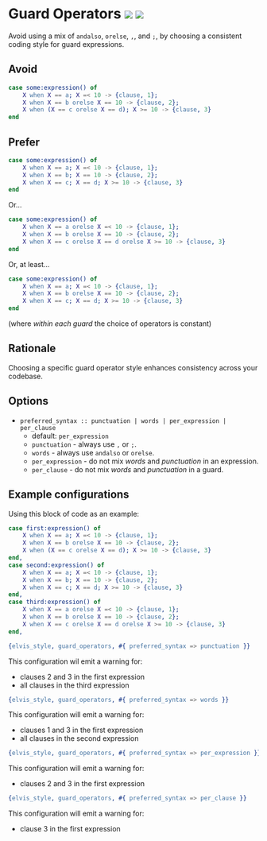 # Guard Operators [![](https://img.shields.io/badge/since-4.2.0-blue)](https://github.com/inaka/elvis_core/releases/tag/4.2.0) ![](https://img.shields.io/badge/BEAM-yes-orange)

Avoid using a mix of `andalso`, `orelse`, `,`, and `;`, by choosing a consistent coding style for guard expressions.

## Avoid

```erlang
case some:expression() of
    X when X == a; X =< 10 -> {clause, 1};
    X when X == b orelse X == 10 -> {clause, 2};
    X when (X == c orelse X == d); X >= 10 -> {clause, 3}
end
```

## Prefer

```erlang
case some:expression() of
    X when X == a; X =< 10 -> {clause, 1};
    X when X == b; X == 10 -> {clause, 2};
    X when X == c; X == d; X >= 10 -> {clause, 3}
end
```

Or…

```erlang
case some:expression() of
    X when X == a orelse X =< 10 -> {clause, 1};
    X when X == b orelse X == 10 -> {clause, 2};
    X when X == c orelse X == d orelse X >= 10 -> {clause, 3}
end
```

Or, at least…

```erlang
case some:expression() of
    X when X == a; X =< 10 -> {clause, 1};
    X when X == b orelse X == 10 -> {clause, 2};
    X when X == c; X == d; X >= 10 -> {clause, 3}
end
```

(where _within each guard_ the choice of operators is constant)

## Rationale

Choosing a specific guard operator style enhances consistency across your codebase.

## Options

- `preferred_syntax :: punctuation | words | per_expression | per_clause`
  - default: `per_expression`
  - `punctuation` - always use `,` or `;`.
  - `words` - always use `andalso` or `orelse`.
  - `per_expression` - do not mix _words_ and _punctuation_ in an expression.
  - `per_clause` - do not mix _words_ and _punctuation_ in a guard.

## Example configurations

Using this block of code as an example:

```erlang
case first:expression() of
    X when X == a; X =< 10 -> {clause, 1};
    X when X == b orelse X == 10 -> {clause, 2};
    X when (X == c orelse X == d); X >= 10 -> {clause, 3}
end,
case second:expression() of
    X when X == a; X =< 10 -> {clause, 1};
    X when X == b; X == 10 -> {clause, 2};
    X when X == c; X == d; X >= 10 -> {clause, 3}
end,
case third:expression() of
    X when X == a orelse X =< 10 -> {clause, 1};
    X when X == b orelse X == 10 -> {clause, 2};
    X when X == c orelse X == d orelse X >= 10 -> {clause, 3}
end,
```

```erlang
{elvis_style, guard_operators, #{ preferred_syntax => punctuation }}
```

This configuration wil emit a warning for:

- clauses 2 and 3 in the first expression
- all clauses in the third expression

```erlang
{elvis_style, guard_operators, #{ preferred_syntax => words }}
```

This configuration will emit a warning for:

- clauses 1 and 3 in the first expression
- all clauses in the second expression

```erlang
{elvis_style, guard_operators, #{ preferred_syntax => per_expression }}
```

This configuration will emit a warning for:

- clauses 2 and 3 in the first expression

```erlang
{elvis_style, guard_operators, #{ preferred_syntax => per_clause }}
```

This configuration  will emit a warning for:

- clause 3 in the first expression
